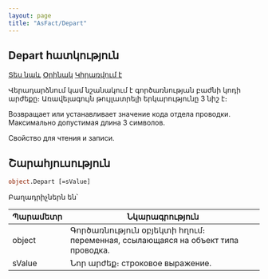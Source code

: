 ```yaml
---
layout: page
title: "AsFact/Depart"
---
```


## Depart հատկություն

[Տես նաև](../Asfact.md) [Օրինակ](../../Examples/E_AsFact.md) [Կիրառվում է](../Asfact.md)


Վերադարձնում կամ նշանակում է գործառնության  բաժնի կոդի արժեքը։ Առավելագույն թույլատրելի երկարությունը 3 նիշ է։


Возвращает или устанавливает значение кода отдела проводки. Максимально допустимая длина 3 символов. 

Свойство для чтения и записи.



## Շարահյուսություն

```vb
object.Depart [=sValue]   
```

Բաղադրիչներն են՝

| Պարամետր | Նկարագրություն |
|--|--|
| object| Գործառնություն օբյեկտի հղում։ переменная, ссылающаяся на объект типа проводка. |
| sValue | Նոր արժեք։ строковое выражение. |
